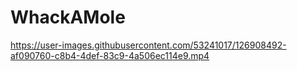 # WhackAMole
https://user-images.githubusercontent.com/53241017/126908492-af090760-c8b4-4def-83c9-4a506ec114e9.mp4
